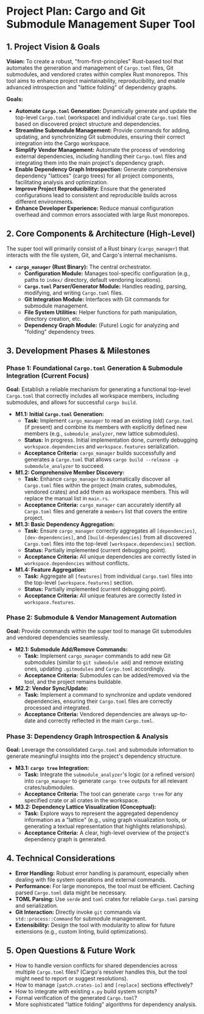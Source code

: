 # Project Plan: Cargo and Git Submodule Management Super Tool

## 1. Project Vision & Goals

**Vision:** To create a robust, "from-first-principles" Rust-based tool that automates the generation and management of `Cargo.toml` files, Git submodules, and vendored crates within complex Rust monorepos. This tool aims to enhance project maintainability, reproducibility, and enable advanced introspection and "lattice folding" of dependency graphs.

**Goals:**
*   **Automate `Cargo.toml` Generation:** Dynamically generate and update the top-level `Cargo.toml` (workspace) and individual crate `Cargo.toml` files based on discovered project structure and dependencies.
*   **Streamline Submodule Management:** Provide commands for adding, updating, and synchronizing Git submodules, ensuring their correct integration into the Cargo workspace.
*   **Simplify Vendor Management:** Automate the process of vendoring external dependencies, including handling their `Cargo.toml` files and integrating them into the main project's dependency graph.
*   **Enable Dependency Graph Introspection:** Generate comprehensive dependency "lattices" (cargo trees) for all project components, facilitating analysis and optimization.
*   **Improve Project Reproducibility:** Ensure that the generated configurations lead to consistent and reproducible builds across different environments.
*   **Enhance Developer Experience:** Reduce manual configuration overhead and common errors associated with large Rust monorepos.

## 2. Core Components & Architecture (High-Level)

The super tool will primarily consist of a Rust binary (`cargo_manager`) that interacts with the file system, Git, and Cargo's internal mechanisms.

*   **`cargo_manager` (Rust Binary):** The central orchestrator.
    *   **Configuration Module:** Manages tool-specific configuration (e.g., paths to `index/` directory, default vendoring locations).
    *   **`Cargo.toml` Parser/Generator Module:** Handles reading, parsing, modifying, and writing `Cargo.toml` files.
    *   **Git Integration Module:** Interfaces with Git commands for submodule management.
    *   **File System Utilities:** Helper functions for path manipulation, directory creation, etc.
    *   **Dependency Graph Module:** (Future) Logic for analyzing and "folding" dependency trees.

## 3. Development Phases & Milestones

### Phase 1: Foundational `Cargo.toml` Generation & Submodule Integration (Current Focus)

**Goal:** Establish a reliable mechanism for generating a functional top-level `Cargo.toml` that correctly includes all workspace members, including submodules, and allows for successful `cargo build`.

*   **M1.1: Initial `Cargo.toml` Generation:**
    *   **Task:** Implement `cargo_manager` to read an existing (old) `Cargo.toml` (if present) and combine its members with explicitly defined new members (e.g., `submodule_analyzer`, new lattice submodules).
    *   **Status:** In progress. Initial implementation done, currently debugging `workspace.dependencies` and `workspace.features` serialization.
    *   **Acceptance Criteria:** `cargo_manager` builds successfully and generates a `Cargo.toml` that allows `cargo build --release -p submodule_analyzer` to succeed.
*   **M1.2: Comprehensive Member Discovery:**
    *   **Task:** Enhance `cargo_manager` to automatically discover all `Cargo.toml` files within the project (main crates, submodules, vendored crates) and add them as workspace members. This will replace the manual list in `main.rs`.
    *   **Acceptance Criteria:** `cargo_manager` can accurately identify all `Cargo.toml` files and generate a `members` list that covers the entire project.
*   **M1.3: Basic Dependency Aggregation:**
    *   **Task:** Ensure `cargo_manager` correctly aggregates all `[dependencies]`, `[dev-dependencies]`, and `[build-dependencies]` from all discovered `Cargo.toml` files into the top-level `[workspace.dependencies]` section.
    *   **Status:** Partially implemented (current debugging point).
    *   **Acceptance Criteria:** All unique dependencies are correctly listed in `workspace.dependencies` without conflicts.
*   **M1.4: Feature Aggregation:**
    *   **Task:** Aggregate all `[features]` from individual `Cargo.toml` files into the top-level `[workspace.features]` section.
    *   **Status:** Partially implemented (current debugging point).
    *   **Acceptance Criteria:** All unique features are correctly listed in `workspace.features`.

### Phase 2: Submodule & Vendor Management Automation

**Goal:** Provide commands within the super tool to manage Git submodules and vendored dependencies seamlessly.

*   **M2.1: Submodule Add/Remove Commands:**
    *   **Task:** Implement `cargo_manager` commands to add new Git submodules (similar to `git submodule add`) and remove existing ones, updating `.gitmodules` and `Cargo.toml` accordingly.
    *   **Acceptance Criteria:** Submodules can be added/removed via the tool, and the project remains buildable.
*   **M2.2: Vendor Sync/Update:**
    *   **Task:** Implement a command to synchronize and update vendored dependencies, ensuring their `Cargo.toml` files are correctly processed and integrated.
    *   **Acceptance Criteria:** Vendored dependencies are always up-to-date and correctly reflected in the main `Cargo.toml`.

### Phase 3: Dependency Graph Introspection & Analysis

**Goal:** Leverage the consolidated `Cargo.toml` and submodule information to generate meaningful insights into the project's dependency structure.

*   **M3.1: `cargo tree` Integration:**
    *   **Task:** Integrate the `submodule_analyzer`'s logic (or a refined version) into `cargo_manager` to generate `cargo tree` outputs for all relevant crates/submodules.
    *   **Acceptance Criteria:** The tool can generate `cargo tree` for any specified crate or all crates in the workspace.
*   **M3.2: Dependency Lattice Visualization (Conceptual):**
    *   **Task:** Explore ways to represent the aggregated dependency information as a "lattice" (e.g., using graph visualization tools, or generating a textual representation that highlights relationships).
    *   **Acceptance Criteria:** A clear, high-level overview of the project's dependency graph is generated.

## 4. Technical Considerations

*   **Error Handling:** Robust error handling is paramount, especially when dealing with file system operations and external commands.
*   **Performance:** For large monorepos, the tool must be efficient. Caching parsed `Cargo.toml` data might be necessary.
*   **TOML Parsing:** Use `serde` and `toml` crates for reliable `Cargo.toml` parsing and serialization.
*   **Git Interaction:** Directly invoke `git` commands via `std::process::Command` for submodule management.
*   **Extensibility:** Design the tool with modularity to allow for future extensions (e.g., custom linting, build optimizations).

## 5. Open Questions & Future Work

*   How to handle version conflicts for shared dependencies across multiple `Cargo.toml` files? (Cargo's resolver handles this, but the tool might need to report or suggest resolutions).
*   How to manage `[patch.crates-io]` and `[replace]` sections effectively?
*   How to integrate with existing `x.py` build system scripts?
*   Formal verification of the generated `Cargo.toml`?
*   More sophisticated "lattice folding" algorithms for dependency analysis.
